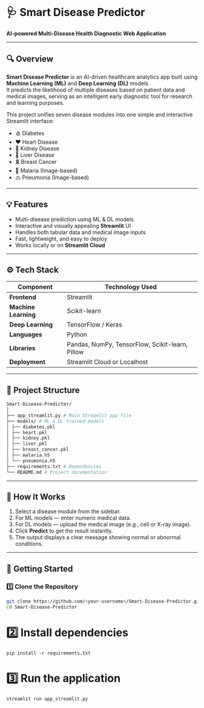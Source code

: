 # 🩺 Smart Disease Predictor  
**AI-powered Multi-Disease Health Diagnostic Web Application**

---

## 🔍 Overview
**Smart Disease Predictor** is an AI-driven healthcare analytics app built using **Machine Learning (ML)** and **Deep Learning (DL)** models.  
It predicts the likelihood of multiple diseases based on patient data and medical images, serving as an intelligent early diagnostic tool for research and learning purposes.

This project unifies seven disease modules into one simple and interactive Streamlit interface:
- 🩸 Diabetes  
- ❤️ Heart Disease  
- 🧫 Kidney Disease  
- 🧬 Liver Disease  
- 🎗️ Breast Cancer  
- 🦠 Malaria (Image-based)  
- 🫁 Pneumonia (Image-based)

---

## 💡 Features
- Multi-disease prediction using ML & DL models  
- Interactive and visually appealing **Streamlit** UI  
- Handles both tabular data and medical image inputs  
- Fast, lightweight, and easy to deploy  
- Works locally or on **Streamlit Cloud**

---

## ⚙️ Tech Stack
| Component | Technology Used |
|------------|----------------|
| **Frontend** | Streamlit |
| **Machine Learning** | Scikit-learn |
| **Deep Learning** | TensorFlow / Keras |
| **Languages** | Python |
| **Libraries** | Pandas, NumPy, TensorFlow, Scikit-learn, Pillow |
| **Deployment** | Streamlit Cloud or Localhost |

---

## 📂 Project Structure
```bash
Smart-Disease-Predictor/
│
├── app_streamlit.py # Main Streamlit app file
├── models/ # ML & DL trained models
│ ├── diabetes.pkl
│ ├── heart.pkl
│ ├── kidney.pkl
│ ├── liver.pkl
│ ├── breast_cancer.pkl
│ ├── malaria.h5
│ └── pneumonia.h5
├── requirements.txt # Dependencies
└── README.md # Project documentation
```


---

## 🧠 How It Works
1. Select a disease module from the sidebar.  
2. For ML models — enter numeric medical data.  
3. For DL models — upload the medical image (e.g., cell or X-ray image).  
4. Click **Predict** to get the result instantly.  
5. The output displays a clear message showing normal or abnormal conditions.

---

## 🚀 Getting Started

### 1️⃣ Clone the Repository
```bash
git clone https://github.com/<your-username>/Smart-Disease-Predictor.git
cd Smart-Disease-Predictor
```
# 2️⃣ Install dependencies
```
pip install -r requirements.txt
```

# 3️⃣ Run the application
```
streamlit run app_streamlit.py
```

